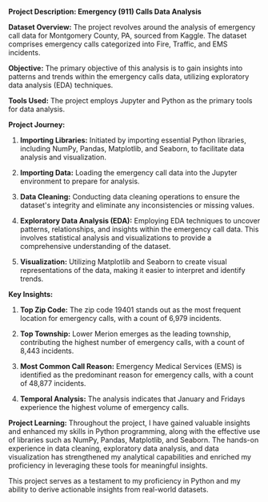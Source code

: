 **Project Description: Emergency (911) Calls Data Analysis**

**Dataset Overview:**
The project revolves around the analysis of emergency call data for Montgomery County, PA, sourced from Kaggle. The dataset comprises emergency calls categorized into Fire, Traffic, and EMS incidents.

**Objective:**
The primary objective of this analysis is to gain insights into patterns and trends within the emergency calls data, utilizing exploratory data analysis (EDA) techniques.

**Tools Used:**
The project employs Jupyter and Python as the primary tools for data analysis.

**Project Journey:**
1. **Importing Libraries:** Initiated by importing essential Python libraries, including NumPy, Pandas, Matplotlib, and Seaborn, to facilitate data analysis and visualization.

2. **Importing Data:** Loading the emergency call data into the Jupyter environment to prepare for analysis.

3. **Data Cleaning:** Conducting data cleaning operations to ensure the dataset's integrity and eliminate any inconsistencies or missing values.

4. **Exploratory Data Analysis (EDA):** Employing EDA techniques to uncover patterns, relationships, and insights within the emergency call data. This involves statistical analysis and visualizations to provide a comprehensive understanding of the dataset.

5. **Visualization:** Utilizing Matplotlib and Seaborn to create visual representations of the data, making it easier to interpret and identify trends.

**Key Insights:**
1. **Top Zip Code:** The zip code 19401 stands out as the most frequent location for emergency calls, with a count of 6,979 incidents.

2. **Top Township:** Lower Merion emerges as the leading township, contributing the highest number of emergency calls, with a count of 8,443 incidents.

3. **Most Common Call Reason:** Emergency Medical Services (EMS) is identified as the predominant reason for emergency calls, with a count of 48,877 incidents.

4. **Temporal Analysis:** The analysis indicates that January and Fridays experience the highest volume of emergency calls.

**Project Learning:**
Throughout the project, I have gained valuable insights and enhanced my skills in Python programming, along with the effective use of libraries such as NumPy, Pandas, Matplotlib, and Seaborn. The hands-on experience in data cleaning, exploratory data analysis, and data visualization has strengthened my analytical capabilities and enriched my proficiency in leveraging these tools for meaningful insights.

This project serves as a testament to my proficiency in Python and my ability to derive actionable insights from real-world datasets.
